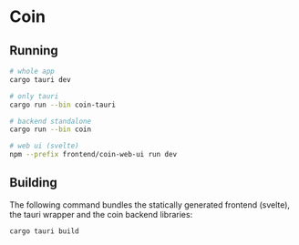 # Coin 

## Running 

```bash
# whole app
cargo tauri dev

# only tauri
cargo run --bin coin-tauri

# backend standalone
cargo run --bin coin

# web ui (svelte)
npm --prefix frontend/coin-web-ui run dev
```

## Building 

The following command bundles the statically generated frontend (svelte), the
tauri wrapper and the coin backend libraries:

```bash
cargo tauri build
```


